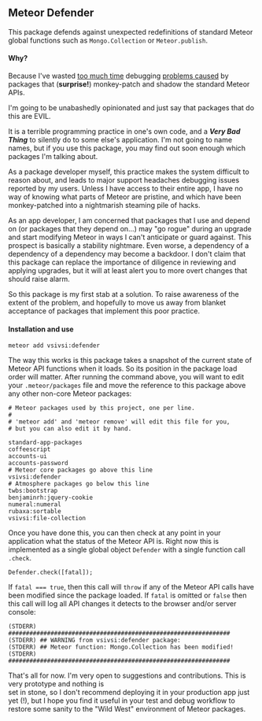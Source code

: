 ## Meteor Defender

This package defends against unexpected redefinitions of standard Meteor
global functions such as `Mongo.Collection` or `Meteor.publish`.

#### Why?

Because I've wasted [too much time](https://github.com/vsivsi/meteor-job-collection/issues/58#issuecomment-72272402) debugging [problems caused](https://github.com/vsivsi/meteor-file-sample-app/issues/2#issuecomment-120780592) by packages
that (**surprise!**) monkey-patch and shadow the standard Meteor APIs.

I'm going to be unabashedly opinionated and just say that packages that do this are EVIL.

It is a terrible programming practice in one's own code, and a ***Very Bad Thing***
to silently do to some else's application. I'm not going to name names, but if you use
this package, you may find out soon enough which packages I'm talking about.

As a package developer myself, this practice makes the system difficult to reason about,
and leads to major support headaches debugging issues reported by my users. Unless I
have access to their entire app, I have no way of knowing what parts of Meteor are
pristine, and which have been monkey-patched into a nightmarish steaming pile of hacks.

As an app developer, I am concerned that packages that I use and depend on (or packages that they
depend on...) may "go rogue" during an upgrade and start modifying Meteor in ways I can't
anticipate or guard against. This prospect is basically a stability nightmare. Even worse,
a dependency of a dependency of a dependency may become a backdoor. I don't claim that this
package can replace the importance of diligence in reviewing and applying upgrades, but it
will at least alert you to more overt changes that should raise alarm.

So this package is my first stab at a solution. To raise awareness of the extent of the problem,
and hopefully to move us away from blanket acceptance of packages that implement this poor practice.

#### Installation and use

```
meteor add vsivsi:defender
```

The way this works is this package takes a snapshot of the current state of Meteor API
functions when it loads. So its position in the package load order will matter. After running the
command above, you will want to edit your `.meteor/packages` file and move the reference to
this package above any other non-core Meteor packages:

```
# Meteor packages used by this project, one per line.
#
# 'meteor add' and 'meteor remove' will edit this file for you,
# but you can also edit it by hand.

standard-app-packages
coffeescript
accounts-ui
accounts-password
# Meteor core packages go above this line
vsivsi:defender
# Atmosphere packages go below this line
twbs:bootstrap
benjaminrh:jquery-cookie
numeral:numeral
rubaxa:sortable
vsivsi:file-collection
```

Once you have done this, you can then check at any point in your application what the status
of the Meteor API is. Right now this is implemented as a single global object `Defender` with a single
function call `.check`.

`Defender.check([fatal]);`

If `fatal === true`, then this call will `throw` if any of the Meteor API calls have been modified
since the package loaded. If `fatal` is omitted or `false` then this call will log all API changes it
detects to the browser and/or server console:

```
(STDERR) ###############################################################
(STDERR) ## WARNING from vsivsi:defender package:
(STDERR) ## Meteor function: Mongo.Collection has been modified!
(STDERR) ###############################################################
```

That's all for now. I'm very open to suggestions and contributions. This is very prototype and nothing is  
set in stone, so I don't recommend deploying it in your production app just yet (!), but I hope you find it 
useful in your test and debug workflow to restore some sanity to the "Wild West" environment of
Meteor packages.
